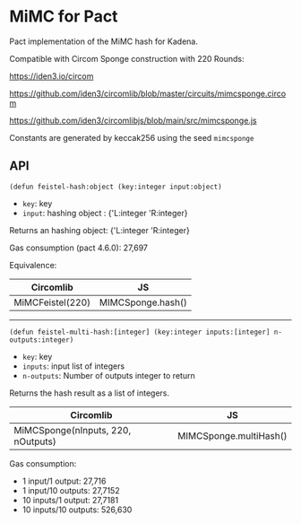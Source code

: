 # MiMC for Pact
Pact implementation of the MiMC hash for Kadena.

Compatible with Circom Sponge construction with 220 Rounds:

https://iden3.io/circom

https://github.com/iden3/circomlib/blob/master/circuits/mimcsponge.circom

https://github.com/iden3/circomlibjs/blob/main/src/mimcsponge.js

Constants are generated by keccak256 using the seed `mimcsponge`

## API

```
(defun feistel-hash:object (key:integer input:object)
```
* `key`: key
* `input`: hashing object : {'L:integer 'R:integer}

Returns an hashing object: {'L:integer 'R:integer}

Gas consumption (pact 4.6.0): 27,697

Equivalence:

| Circomlib        | JS                |
| ---------------- | ----------------- |
| MiMCFeistel(220) | MIMCSponge.hash() |


---

```
(defun feistel-multi-hash:[integer] (key:integer inputs:[integer] n-outputs:integer)
````

* `key`: key
* `inputs`: input list of integers
* `n-outputs`: Number of outputs integer to return

Returns the hash result as a list of integers.

| Circomlib                          | JS                     |
| ---------------------------------- | ---------------------- |
| MiMCSponge(nInputs, 220, nOutputs) | MIMCSponge.multiHash() |

Gas consumption:
 - 1 input/1 output: 27,716
 - 1 input/10 outputs: 27,7152
 - 10 inputs/1 output: 27,7181
 - 10 inputs/10 outputs: 526,630
